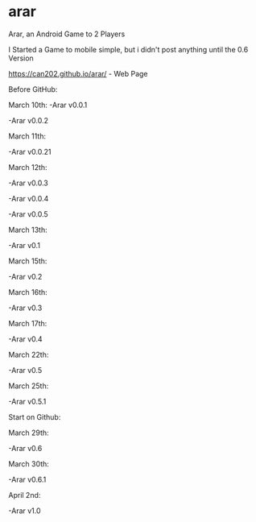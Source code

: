 # arar
Arar, an Android Game to 2 Players

I Started a Game to mobile simple, but i didn't post anything until the 0.6 Version

https://can202.github.io/arar/ - Web Page


Before GitHub:

March 10th: 
-Arar v0.0.1

-Arar v0.0.2

March 11th:

-Arar v0.0.21

March 12th:

-Arar v0.0.3

-Arar v0.0.4

-Arar v0.0.5

March 13th:

-Arar v0.1

March 15th:

-Arar v0.2

March 16th:

-Arar v0.3

March 17th:

-Arar v0.4

March 22th:

-Arar v0.5

March 25th:

-Arar v0.5.1

Start on Github:

March 29th:

-Arar v0.6

March 30th:

-Arar v0.6.1


April 2nd:

-Arar v1.0


